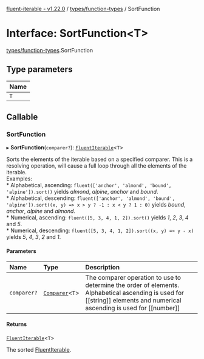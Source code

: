 [fluent-iterable - v1.22.0](../README.md) / [types/function-types](../modules/types_function_types.md) / SortFunction

# Interface: SortFunction<T\>

[types/function-types](../modules/types_function_types.md).SortFunction

## Type parameters

| Name |
| :------ |
| `T` |

## Callable

### SortFunction

▸ **SortFunction**(`comparer?`): [`FluentIterable`](index.FluentIterable.md)<`T`\>

Sorts the elements of the iterable based on a specified comparer. This is a resolving operation, will cause a full loop through all the elements of the iterable.<br>
  Examples:<br>
    * Alphabetical, ascending: `fluent(['anchor', 'almond', 'bound', 'alpine']).sort()` yields *almond*, *alpine*, *anchor* and *bound*.<br>
    * Alphabetical, descending: `fluent(['anchor', 'almond', 'bound', 'alpine']).sort((x, y) => x > y ? -1 : x < y ? 1 : 0)` yields *bound*, *anchor*, *alpine* and *almond*.<br>
    * Numerical, ascending: `fluent([5, 3, 4, 1, 2]).sort()` yields *1*, *2*, *3*, *4* and *5*.<br>
    * Numerical, descending: `fluent([5, 3, 4, 1, 2]).sort((x, y) => y - x)` yields *5*, *4*, *3*, *2* and *1*.

#### Parameters

| Name | Type | Description |
| :------ | :------ | :------ |
| `comparer?` | [`Comparer`](index.Comparer.md)<`T`\> | The comparer operation to use to determine the order of elements. Alphabetical ascending is used for [[string]] elements and numerical ascending is used for [[number]] |

#### Returns

[`FluentIterable`](index.FluentIterable.md)<`T`\>

The sorted [FluentIterable](index.FluentIterable.md).
